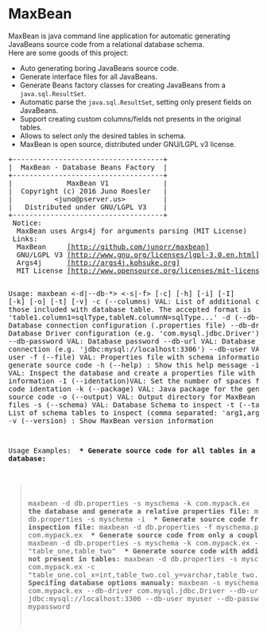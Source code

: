 # MaxBean
<p>
MaxBean is java command line application for automatic generating JavaBeans source code from a relational database schema.
<br> 
Here are some goods of this project:</p>

<ul>
  <li>Auto generating boring JavaBeans source code.</li>
  <li>Generate interface files for all JavaBeans.</li>
  <li>Generate Beans factory classes for creating JavaBeans from a <code>java.sql.ResultSet</code>.</li>
  <li>Automatic parse the <code>java.sql.ResultSet</code>, setting only present fields on JavaBeans.</li>
  <li>Support creating custom columns/fields not presents in the original tables.</li>
  <li>Allows to select only the desired tables in schema.</li>
  <li>MaxBean is open source, distributed under GNU/LGPL v3 license.</li>
</ul>
<pre>
+------------------------------------+
|  MaxBean - Database Beans Factory  |
+------------------------------------+
|             MaxBean V1             |
|  Copyright (c) 2016 Juno Roesler   |
|          &lt;juno@pserver.us&gt;         |
|   Distributed under GNU/LGPL V3    |
+------------------------------------+
 Notice:
  MaxBean uses Args4j for arguments parsing (MIT License)
 Links:
  MaxBean     <a href="#">[http://github.com/junorr/maxbean]</a>
  GNU/LGPL V3 <a href="http://www.gnu.org/licenses/lgpl-3.0.en.html">[http://www.gnu.org/licenses/lgpl-3.0.en.html]</a>
  Args4j      <a href="http://args4j.kohsuke.org">[http://args4j.kohsuke.org]</a>
  MIT License <a href="http://www.opensource.org/licenses/mit-license.php">[http://www.opensource.org/licenses/mit-license.php]</a>


Usage: maxbean <-d|--db-*> <-s|-f> [-c] [-h] [-i] [-I] [-k] [-o] [-t] [-v]
  -c (--columns)   VAL: List of additional columns than those included with
                        database table. The accepted format is 
                        'table1.column1=sqlType,tableN.columnN=sqlType...'
  -d (--db-config) VAL: Database connection configuration (.properties file)
  --db-driver      VAL: Database Driver configuration (e.g. 'com.mysql.jdbc.Driver')
  --db-password    VAL: Database password
  --db-url         VAL: Database URL connection (e.g. 'jdbc:mysql://localhost:3306')
  --db-user        VAL: Database user
  -f (--file)      VAL: Properties file with schema information to generate source code
  -h (--help)         : Show this help message
  -i (--inspect)   VAL: Inspect the database and create a properties file with schema information
  -I (--identation)VAL: Set the number of spaces for source code identation
  -k (--package)   VAL: Java package for the generated source code
  -o (--output)    VAL: Output directory for MaxBean generated files
  -s (--schema)    VAL: Database Schema to inspect
  -t (--tables)    VAL: List of schema tables to inspect (comma separated: 'arg1,arg2,argN...')
  -v (--version)      : Show MaxBean version information

Usage Examples:
<b> * Generate source code for all tables in a schema database:</b>
   > maxbean -d db.properties -s myschema -k com.mypack.ex
<b> * Inspect the database and generate a relative properties file:</b>
   > maxbean -d db.properties -s myschema -i
<b> * Generate source code from a inspection file:</b>
   > maxbean -d db.properties -f myschema.properties -k com.mypack.ex
<b> * Generate source code from only a couple tables:</b>
   > maxbean -d db.properties -s myschema -k com.mypack.ex
   >   -t "table_one,table_two"
<b> * Generate source code with additional columns not present in tables:</b>
   > maxbean -d db.properties -s myschema -k com.mypack.ex
   >   -c "table_one.col_x=int,table_two.col_y=varchar,table_two.col_z=date"
<b> * Specifing database options manualy:</b>
   > maxbean -s myschema -k com.mypack.ex
   >   --db-driver com.mysql.jdbc.Driver --db-url jdbc:mysql://localhost:3306
   >   --db-user myuser --db-password mypassword
</pre>
